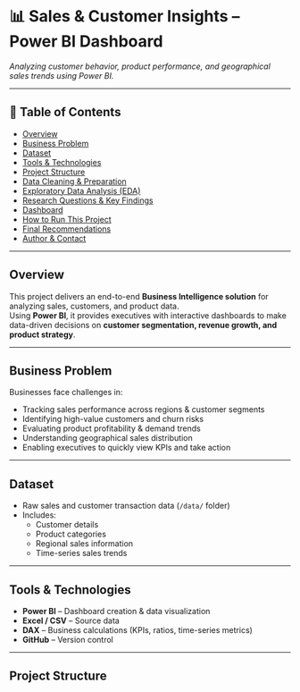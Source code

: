 # 📊 Sales & Customer Insights – Power BI Dashboard

_Analyzing customer behavior, product performance, and geographical sales trends using Power BI._

---

## 📌 Table of Contents
- <a href="#overview">Overview</a>
- <a href="#business-problem">Business Problem</a>
- <a href="#dataset">Dataset</a>
- <a href="#tools--technologies">Tools & Technologies</a>
- <a href="#project-structure">Project Structure</a>
- <a href="#data-cleaning--preparation">Data Cleaning & Preparation</a>
- <a href="#exploratory-data-analysis-eda">Exploratory Data Analysis (EDA)</a>
- <a href="#research-questions--key-findings">Research Questions & Key Findings</a>
- <a href="#dashboard">Dashboard</a>
- <a href="#how-to-run-this-project">How to Run This Project</a>
- <a href="#final-recommendations">Final Recommendations</a>
- <a href="#author--contact">Author & Contact</a>

---

<h2><a class="anchor" id="overview"></a>Overview</h2>

This project delivers an end-to-end **Business Intelligence solution** for analyzing sales, customers, and product data.  
Using **Power BI**, it provides executives with interactive dashboards to make data-driven decisions on **customer segmentation, revenue growth, and product strategy**.

---

<h2><a class="anchor" id="business-problem"></a>Business Problem</h2>

Businesses face challenges in:
- Tracking sales performance across regions & customer segments
- Identifying high-value customers and churn risks
- Evaluating product profitability & demand trends
- Understanding geographical sales distribution
- Enabling executives to quickly view KPIs and take action

---

<h2><a class="anchor" id="dataset"></a>Dataset</h2>

- Raw sales and customer transaction data (`/data/` folder)
- Includes:
  - Customer details
  - Product categories
  - Regional sales information
  - Time-series sales trends

---

<h2><a class="anchor" id="tools--technologies"></a>Tools & Technologies</h2>

- **Power BI** – Dashboard creation & data visualization  
- **Excel / CSV** – Source data  
- **DAX** – Business calculations (KPIs, ratios, time-series metrics)  
- **GitHub** – Version control  

---

<h2><a class="anchor" id="project-structure"></a>Project Structure</h2>

